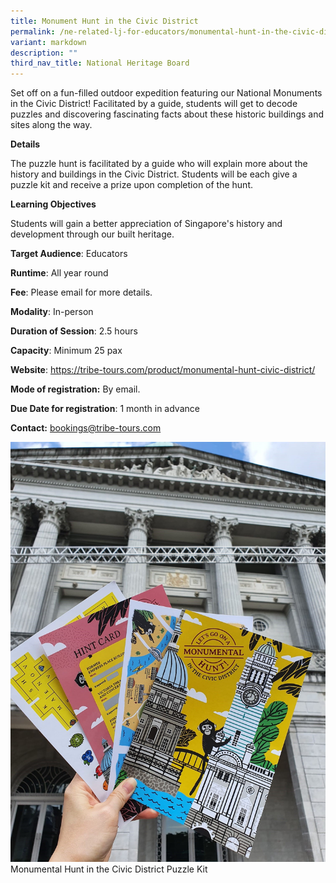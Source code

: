 ```yaml
---
title: Monument Hunt in the Civic District
permalink: /ne-related-lj-for-educators/monumental-hunt-in-the-civic-district/
variant: markdown
description: ""
third_nav_title: National Heritage Board
---
```

Set off on a fun-filled outdoor expedition featuring our National Monuments in the Civic District! Facilitated by a guide, students will get to decode puzzles and discovering fascinating facts about these historic buildings and sites along the way.

**Details**

The puzzle hunt is facilitated by a guide who will explain more about the history and buildings in the Civic District. Students will be each give a puzzle kit and receive a prize upon completion of the hunt.

**Learning Objectives**

Students will gain a better appreciation of Singapore's history and development through our built heritage.
		
**Target Audience**: Educators

**Runtime**: All year round		

**Fee**: Please email for more details.		

**Modality**: In-person
		
**Duration of Session**: 2.5 hours 			

**Capacity**: Minimum 25 pax

**Website**: https://tribe-tours.com/product/monumental-hunt-civic-district/

**Mode of registration:**  By email.		

**Due Date for registration**: 1 month in advance 		
		
**Contact:** bookings@tribe-tours.com

![](/images/monumental%20hunt%20in%20the%20civic%20district.jpg)
Monumental Hunt in the Civic District Puzzle Kit